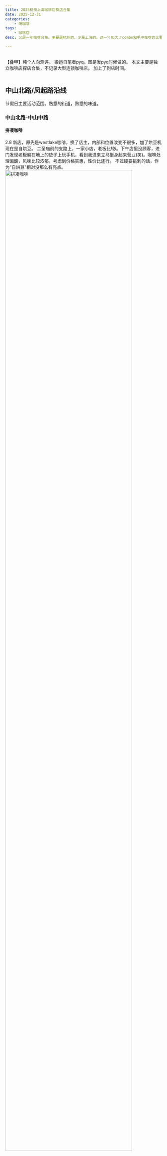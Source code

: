 ```yaml
---
title: 2025杭州上海咖啡店探店合集
date: 2025-12-31
categories:
    - 喝咖啡
tags:
    - 咖啡店
desc: 又是一年咖啡合集。主要是杭州的，少量上海的。这一年加大了combo和手冲咖啡的比重，个人对咖啡的香气的敏感度有些上升。咖啡品尝持续精进中。

---
```

<br>
【叠甲】纯个人向测评。
搬运自笔者pyq。图是发pyq时候做的。
本文主要是独立咖啡店探店合集，不记录大型连锁咖啡店。
加上了到店时间。
<br></br>

## 中山北路/凤起路沿线

节假日主要活动范围。熟悉的街道，熟悉的味道。

### 中山北路-中山中路

#### 拼凑咖啡
2.8
新店，原先是westlake咖啡，换了店主，内部和位置改变不很多，加了烘豆机现在是自烘豆。
二圣庙前的支路上，一家小店，老板比较i。下午店里没顾客，进门发现老板躺在地上的垫子上玩手机，看到我进来立马挺身起来营业(笑)。咖啡处理偏酸，风味比较浓郁，考虑到价格实惠，性价比还行。
不过硬要挑刺的话，作为“自烘豆”相对没那么有亮点。
<img src="https://raw.githubusercontent.com/YukinoshitaSherry/qycf_picbed/main/img/8835644c8f5ea3c628217303f324245.jpg" alt="拼凑咖啡" style="width: 90%;">
<br>

#### Meds Coffee
4.4
很文艺的装修风格，店里摆着吉他贴着歌词，文青音乐风。咖啡液味道一般，酸苦味重，dirty没有混合度，但是火山杯子挺好看。贝果是复热的，也一般。
<img src="https://raw.githubusercontent.com/yukinoshitasherry/qycf_picbed/main/img/bee26c6d69a099a496cf8d778a4f341.jpg" style="width: 90%;">
<br>


### 孩儿巷沿线

#### parking coffee
2.11
再次光顾，<a href="../2024cafe/#Parking">去年也来过</a>。
今年的冠军set变成了4杯，把牛奶单独拎了出来。
店员依旧会讲解咖啡。讲解音频：
{% aplayer "parking coffee" "parking coffee" "https://media.githubusercontent.com/media/YukinoshitaSherry/yukinoshitasherry.github.io/main/source/music/parking-2025-set.mp3" "https://raw.githubusercontent.com/YukinoshitaSherry/qycf_picbed/main/img/23f64e5625b5998b09f418475cb619f.jpg"%}
<br>

<img src="https://raw.githubusercontent.com/YukinoshitaSherry/qycf_picbed/main/img/23f64e5625b5998b09f418475cb619f.jpg" alt="parking coffee" style="width: 100%;">

**三张讲解卡片：白色卡片对应咖啡豆信息、基本处理、美式的风味，棕色卡片对应牛奶，黄色卡片对应特调。按照特调-奶咖-美式-牛奶的顺序喝。**

基本符合它描述的味道。
特调是水果发酵味，入口先是酸甜与果香，接着淡淡的发酵味，酸中微苦微酒味，最后是回酸，余韵带有巧克力的醇感。
因为用了水解奶，且刚喝过带酸味的特调，奶咖明显更加甜感明显，稍有点过头了，但好在是椰奶味的清甜，不至于齁。个人觉得整体不错。降低一点甜度它就是这四杯里我最喜欢的。
美式突出咖啡豆本身，入口是莓果的酸甜，接着是柑橘的清新，最后的回甘是花香与果香。相对偏酸，但气息干净，不错的一杯。
牛奶混合了普通、水解奶、椰奶三种，甜度依次上升。细品确实有些甜的层次，一口喝得快就只剩下甜了。个人吃不了太甜，不过这杯作为收尾，也称得上香甜可口，有奶香的余韵。
<br>

#### uncle shu coffee
2.10
24年11月底新开的，寒假回去探店。真的**宝藏小店**。(听说有跑团拿这里当集合据点)
很小很小一家店，门头没地方坐。只卖美式和澳白，都是18元,自带杯-5元。一种豆子埃塞中浅烘，可以选日晒或水洗，这次选了日晒处理的澳白。
非常好的味道，浓郁、平衡、苦甜恰好、回酸干净。刚做好的温度入口也恰好适宜，奶咖绵润不失厚重。**水准相当高，孩儿巷性价比之王，会再回购。**
这家店如果在店铺面积和装修上拉到正常咖啡店水准他家澳白30+的价格我也会买的，现在18元这高价比，如果我住附近那个家，咖啡外带第一选择就是它了。
<img src="https://raw.githubusercontent.com/YukinoshitaSherry/qycf_picbed/main/img/3d660c74257e5ad7aefdf50c75e0ebe.jpg" alt="拼凑咖啡" style="width: 90%;">
<br>

### 凤起路沿线

#### 咖禧
2.6
店左边的外带窗口很方便，可以点单后直接带走。不过我还是喜欢进店坐坐。
喜欢临街的窗子，可以望着街景静静坐一下午。
点了两杯。第一杯苹果肉桂拿铁，肉桂味很浓(毕竟又是肉桂棒又是肉桂粉的)，苹果味相对淡，但整体挺和谐。
第二杯这家的特色，蜂窝糖拿铁。一杯拿铁里面加了好几块蜂窝糖。起初糖没化，脆脆地浸泡在咖啡里，喝起来只是浓郁的咖啡味，后来随着搅拌与时间推移，糖块逐渐融化，咖啡里开始有焦糖味，甜度也逐渐上升，这时候最好喝。但到最后快化完时咖啡本来就剩的少就齁甜了。总体而言挺神奇的口感，可以尝试。
<img src="https://raw.githubusercontent.com/YukinoshitaSherry/qycf_picbed/main/img/9692e91c08da1ad4fd48f7ca5a0f3e3.jpg" alt="咖禧" style="width: 90%;">
<br>

## 河坊街附近老街巷

咖啡宝地，很多咖啡潜藏在雨巷里。清泰街、城头巷、大井巷、十五奎巷、大马弄、中山南路......城南的老街承载着阳光与故事，诉说着杭州的过往时间。

偶然转过老街深处一个不起眼的转角，竟觅得一家颇具自我风格的小店，点上一杯，于角落静坐，望向窗外————此乃人生一大乐事。
<br>

### 资董窝玺
2.7
种草已久，和山鬼老师一起去的。
门口没有招牌，没有门头，没有logo，没有装饰。进去以后是简简单单一个吧台，加上放满了奖状的墙壁。
点了拿铁和手冲。手冲选了一款竞标的日晒瑰夏。一翻menu发现他家手冲的豆子全是瑰夏。
<img src="https://raw.githubusercontent.com/YukinoshitaSherry/qycf_picbed/main/img/1c5f422b32b58d47d24efa1ea026d29.png" alt="资董窝玺" style="width: 100%;">

他家给顾客也拿品鉴杯。加拿大的Kruve EQ,有宽口杯、窄口杯两个。先闻味道，少量尝味道，确定没问题后完全出品两杯。顾客可以根据自己喜好选择与调整。
宽口杯放大了味道，花香、果香，酸甜中淡淡的焦苦味，喝起来也是浓郁张扬。窄口杯气味更敛，醇度更深，余韵更长。
确实是选豆有讲究的。下次再来喝其他款豆子。
<img src="https://raw.githubusercontent.com/YukinoshitaSherry/qycf_picbed/main/img/58c5ad89adf34aa7fd961e3353f16da.jpg" alt="资董窝玺" style="width: 90%;">
<br>

### ABU's coffee
2.5
在城头巷走累了歇脚偶然进入的店，老板娘养了一只可爱但非常好动到处乱跑的大尾巴小猫咪。
咖啡不错，点了两杯，一杯拿铁一杯苹果肉桂拿铁。
拿铁绵密，风味平衡。
苹果肉桂拿铁，今冬喝到的最棒的苹果肉桂拿铁之一。甜度适中，温润柔和，肉桂与苹果味都突出但不至于喧宾夺主，融合也不错。底部有不少苹果颗粒(实实在在的苹果果肉，虽然咀嚼了一下已经泡的没啥味道了。没有提供勺子，这个倒也确实不是让我吃的)。
<img src="https://raw.githubusercontent.com/YukinoshitaSherry/qycf_picbed/main/img/ed97c9f04f376e0f48fc8d6e5a9546a.jpg" alt="ABU's coffee" style="width: 90%;">
<br>


### 羽和铃
8.28
在吴山的坡上，环翠楼。
格调、环境、咖啡、理念，全部无懈可击的宝藏。
<img src="https://raw.githubusercontent.com/YukinoshitaSherry/qycf_picbed/main/img/20250910203156207.png" style="width: 90%;">
<br>

## 青芝坞

### 影谷COFFEE

3.24
开门时间看老板心情的一家店，在青芝坞坡上，去植物园门的路上。
那天去植物园看花回玉泉路过，进门喝一杯。
墙上挂满了老板以前旅游的摄影与自己写的小随笔，还有以前顾客的明信片，可以花点时间慢慢读，很有意思。
老板很热情，讲故事聊天，还给我便宜了一点。
srds我还是只能说他家咖啡贵且难喝😭🙏主打一个氛围感和情绪价值吧。
<img src="https://raw.githubusercontent.com/yukinoshitasherry/qycf_picbed/main/img/2bbedda6bcb6586f5bb39c8c7b45b0e.jpg" alt="ABU's coffee" style="width: 90%;">
<br>

### 啡述

民宿一楼，除了咖啡也卖西餐简餐，但是真的报吃。
<img src="https://raw.githubusercontent.com/YukinoshitaSherry/qycf_picbed/main/img/20250701192618302.png" style="width: 90%;">
<br>


## 黄龙北线

### TEAFEEHUB茶咖空间站

大众点评套餐看清楚！一个有咖啡一个只有茶类，选择余地少并不划算。
东西与卫生状况都不行，不会回购

<img src="https://raw.githubusercontent.com/YukinoshitaSherry/qycf_picbed/main/img/20250701191131686.png" style="width: 90%;">
<br>


## 上海

### 越南中原传奇咖啡

<img src="https://raw.githubusercontent.com/YukinoshitaSherry/qycf_picbed/main/img/20250701191835135.png" style="width: 90%;">
<br>





